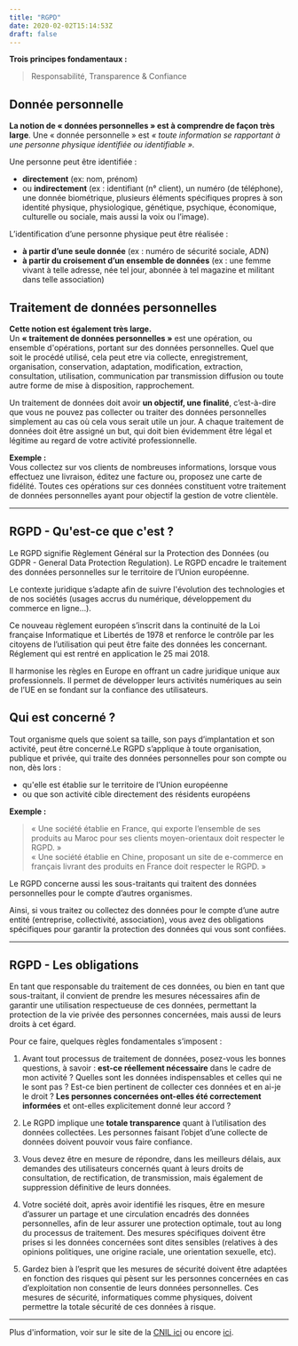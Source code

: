 ```yaml
---
title: "RGPD"
date: 2020-02-02T15:14:53Z
draft: false
---
```


**Trois principes fondamentaux :**
> Responsabilité, Transparence & Confiance


## Donnée personnelle

**La notion de « données personnelles » est à comprendre de façon très large**. Une « donnée personnelle » est _« toute information se rapportant à une personne physique identifiée ou identifiable »._

Une personne peut être identifiée :
- **directement** (ex: nom, prénom)
- ou **indirectement** (ex : identifiant (n° client), un numéro (de téléphone), une donnée biométrique, plusieurs éléments spécifiques propres à son identité physique, physiologique, génétique, psychique, économique, culturelle ou sociale, mais aussi la voix ou l’image).  

L’identification d’une personne physique peut être réalisée :
- **à partir d’une seule donnée** (ex : numéro de sécurité sociale, ADN)
- **à partir du croisement d’un ensemble de données** (ex : une femme vivant à telle adresse, née tel jour, abonnée à tel magazine et militant dans telle association)


## Traitement de données personnelles

**Cette notion est également très large.**  
Un __« traitement de données personnelles »__ est une opération, ou ensemble d'opérations, portant sur des données personnelles. Quel que soit le procédé utilisé, cela peut etre via collecte, enregistrement, organisation, conservation, adaptation, modification, extraction, consultation, utilisation, communication par transmission diffusion ou toute autre forme de mise à disposition, rapprochement.  

Un traitement de données doit avoir **un objectif, une finalité**, c’est-à-dire que vous ne pouvez pas collecter ou traiter des données personnelles simplement au cas où cela vous serait utile un jour. A chaque traitement de données doit être assigné un but, qui doit bien évidemment être légal et légitime au regard de votre activité professionnelle.

**Exemple :**  
Vous collectez sur vos clients de nombreuses informations, lorsque vous effectuez une livraison, éditez une facture ou, proposez une carte de fidélité. Toutes ces opérations sur ces données constituent votre traitement de données personnelles ayant pour objectif la gestion de votre clientèle.

-------------------------------------------------

## RGPD - Qu'est-ce que c'est ?

Le RGPD signifie Règlement Général sur la Protection des Données (ou GDPR - General Data Protection Regulation). Le RGPD encadre le traitement des données personnelles sur le territoire de l’Union européenne.

Le contexte juridique s’adapte afin de suivre l'évolution des technologies et de nos sociétés (usages accrus du numérique, développement du commerce en ligne…).

Ce nouveau règlement européen s’inscrit dans la continuité de la Loi française Informatique et Libertés de 1978 et renforce le contrôle par les citoyens de l’utilisation qui peut être faite des données les concernant. Réglement qui est rentré en application le 25 mai 2018.

Il harmonise les règles en Europe en offrant un cadre juridique unique aux professionnels. Il permet de développer leurs activités numériques au sein de l’UE en se fondant sur la confiance des utilisateurs.

## Qui est concerné ?

Tout organisme quels que soient sa taille, son pays d’implantation et son activité, peut être concerné.Le RGPD s’applique à toute organisation, publique et privée, qui traite des données personnelles pour son compte ou non, dès lors :

* qu'elle est établie sur le territoire de l’Union européenne  
* ou que son activité cible directement des résidents européens  

**Exemple :**
> « Une société établie en France, qui exporte l’ensemble de ses produits au Maroc pour ses clients moyen-orientaux doit respecter le RGPD. »  
> « Une société établie en Chine, proposant un site de e-commerce en français livrant des produits en France doit respecter le RGPD. »  

Le RGPD concerne aussi les sous-traitants qui traitent des données personnelles pour le compte d’autres organismes.

Ainsi, si vous traitez ou collectez des données pour le compte d’une autre entité (entreprise, collectivité, association), vous avez des obligations spécifiques pour garantir la protection des données qui vous sont confiées.

-------------------------------------------------

## RGPD - Les obligations

En tant que responsable du traitement de ces données, ou bien en tant que sous-traitant, il convient de prendre les mesures nécessaires afin de garantir une utilisation respectueuse de ces données, permettant la protection de la vie privée des personnes concernées, mais aussi de leurs droits à cet égard.

Pour ce faire, quelques règles fondamentales s’imposent :

1. Avant tout processus de traitement de données, posez-vous les bonnes questions, à savoir : **est-ce réellement nécessaire** dans le cadre de mon activité ? Quelles sont les données indispensables et celles qui ne le sont pas ? Est-ce bien pertinent de collecter ces données et en ai-je le droit ? **Les personnes concernées ont-elles été correctement informées** et ont-elles explicitement donné leur accord ?  

2. Le RGPD implique une **totale transparence** quant à l’utilisation des données collectées. Les personnes faisant l’objet d’une collecte de données doivent pouvoir vous faire confiance.

3. Vous devez être en mesure de répondre, dans les meilleurs délais, aux demandes des utilisateurs concernés quant à leurs droits de consultation, de rectification, de transmission, mais également de suppression définitive de leurs données.

4. Votre société doit, après avoir identifié les risques, être en mesure d’assurer un partage et une circulation encadrés des données personnelles, afin de leur assurer une protection optimale, tout au long du processus de traitement. Des mesures spécifiques doivent être prises si les données concernées sont dites sensibles (relatives à des opinions politiques, une origine raciale, une orientation sexuelle, etc).

5. Gardez bien à l’esprit que les mesures de sécurité doivent être adaptées en fonction des risques qui pèsent sur les personnes concernées en cas d’exploitation non consentie de leurs données personnelles. Ces mesures de sécurité, informatiques comme physiques, doivent permettre la totale sécurité de ces données à risque.

-----------------

Plus d'information, voir sur le site de la [CNIL ici](https://www.cnil.fr/fr/rgpd-de-quoi-parle-t-on "RGPD : de quoi parle-t-on ?") ou encore [ici](https://www.cnil.fr/fr/rgpd-par-ou-commencer "RGPD : par où commencer").
